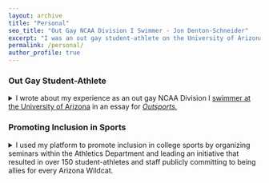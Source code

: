 ```yaml
---
layout: archive
title: "Personal"
seo_title: "Out Gay NCAA Division I Swimmer - Jon Denton-Schneider"
excerpt: "I was an out gay student-athlete on the University of Arizona Men's Swimming Team and worked to promote inclusion in sports."
permalink: /personal/
author_profile: true
---
```


<h3>Out Gay Student-Athlete</h3>

<p align="justify">
<details><summary>
I wrote about my experience as an out gay NCAA Division I <a href="https://arizonawildcats.com/sports/mens-swimming-and-diving/roster/jon-denton-schneider/4190">swimmer at the University of Arizona</a> in an essay for <a href="https://www.outsports.com/2015/7/14/8938045/jon-denton-schneider-arizona-swimming-gay-coming-out"><i>Outsports.</i></a></summary>
 <blockquote>
   <p align="justify"><i>Media coverage</i>: <a href="https://www.kold.com/story/30006001/i-was-a-bald-gay-wildcat-former-ua-swimmer-explains-coming-out-essay/">KOLD News 13</a>, <a href="https://phoenix.outvoices.us/coming-out-to-the-team/">OUTvoices Phoenix</a>
  </p>
  </blockquote>
  </details>
  </p>

<h3>Promoting Inclusion in Sports</h3>

<p align="justify">
<details><summary>I used my platform to promote inclusion in college sports by organizing seminars within the Athletics Department and leading an initiative that resulted in over 150 student-athletes and staff publicly committing to being allies for every Arizona Wildcat.</summary>
 <blockquote>
 <p align="justify"><i>Media coverage: <a href="https://www.swimmingworldmagazine.com/news/lgbtqia-rights-in-the-swimming-community/">Swimming World Magazine</a>, <a href="https://www.outsports.com/2015/11/24/9789116/arizona-wildcats-gay-lgbt-banner">Outsports</a>
  </p>
  </blockquote>
  </details>
  </p>
